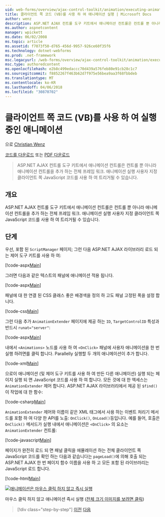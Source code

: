 ```yaml
---
uid: web-forms/overview/ajax-control-toolkit/animation/executing-animations-using-client-side-code-vb
title: 클라이언트 쪽 코드 (VB)를 사용 하 여 애니메이션 실행 | Microsoft Docs
author: wenz
description: ASP.NET AJAX 컨트롤 도구 키트에서 애니메이션 컨트롤은 컨트롤 뿐 아니라 애니메이션 컨트롤을 추가 하는 전체 프레임 워크. 애니메이션 실행 중...
ms.author: aspnetcontent
manager: wpickett
ms.date: 06/02/2008
ms.topic: article
ms.assetid: f7073f50-d765-456d-9957-926ce60f35f6
ms.technology: dotnet-webforms
ms.prod: .net-framework
msc.legacyurl: /web-forms/overview/ajax-control-toolkit/animation/executing-animations-using-client-side-code-vb
msc.type: authoredcontent
ms.openlocfilehash: e2b8c499edaccc70d439a576feb80e91cb28c1c7
ms.sourcegitcommit: f8852267f463b62d7f975e56bea9aa3f68fbbdeb
ms.translationtype: MT
ms.contentlocale: ko-KR
ms.lasthandoff: 04/06/2018
ms.locfileid: "30870702"
---
```

<a name="executing-animations-using-client-side-code-vb"></a>클라이언트 쪽 코드 (VB)를 사용 하 여 실행 중인 애니메이션
====================
으로 [Christian Wenz](https://github.com/wenz)

[코드를 다운로드](http://download.microsoft.com/download/f/9/a/f9a26acd-8df4-4484-8a18-199e4598f411/Animation10.vb.zip) 또는 [PDF 다운로드](http://download.microsoft.com/download/6/7/1/6718d452-ff89-4d3f-a90e-c74ec2d636a3/animation10VB.pdf)

> ASP.NET AJAX 컨트롤 도구 키트에서 애니메이션 컨트롤은 컨트롤 뿐 아니라 애니메이션 컨트롤을 추가 하는 전체 프레임 워크. 애니메이션 실행 사용자 지정 클라이언트 쪽 JavaScript 코드를 사용 하 여 트리거될 수 있습니다.


## <a name="overview"></a>개요

ASP.NET AJAX 컨트롤 도구 키트에서 애니메이션 컨트롤은 컨트롤 뿐 아니라 애니메이션 컨트롤을 추가 하는 전체 프레임 워크. 애니메이션 실행 사용자 지정 클라이언트 쪽 JavaScript 코드를 사용 하 여 트리거될 수 있습니다.

## <a name="steps"></a>단계

우선, 포함 된 `ScriptManager` 페이지; 그런 다음 ASP.NET AJAX 라이브러리 로드 되는 제어 도구 키트를 사용 하 여:

[!code-aspx[Main](executing-animations-using-client-side-code-vb/samples/sample1.aspx)]

그러면 다음과 같은 텍스트의 패널에 애니메이션 적용 됩니다.

[!code-aspx[Main](executing-animations-using-client-side-code-vb/samples/sample2.aspx)]

패널에 대 한 연결 된 CSS 클래스 좋은 배경색을 정의 하 고도 패널 고정된 폭을 설정 합니다.

[!code-css[Main](executing-animations-using-client-side-code-vb/samples/sample3.css)]

그런 다음 추가 `AnimationExtender` 페이지에 제공 하는 `ID`, `TargetControlID` 특성과 반드시 `runat="server"`:

[!code-aspx[Main](executing-animations-using-client-side-code-vb/samples/sample4.aspx)]

내에서 `<Animations>` 노드를 사용 하 여 `<OnClick>` 패널에 사용자 애니메이션을 한 번 실행 하려면를 클릭 합니다. Parallelly 실행할 두 개의 애니메이션이 추가 합니다.

[!code-xml[Main](executing-animations-using-client-side-code-vb/samples/sample5.xml)]

으로이 애니메이션 (및 제어 도구 키트를 사용 하 여 만든 다른 애니메이션) 실행 되는 페이지 실행 되 면 JavaScript 코드를 사용 하 여 합니다. 모든 것에 대 한 액세스는 `AnimationExtender` 제어 합니다. ASP.NET AJAX 라이브러리에서 제공 된 `$find()` 이 작업에 대 한 함수:

[!code-csharp[Main](executing-animations-using-client-side-code-vb/samples/sample6.cs)]

`AnimationExtender` 제어와 이름이 같은 XML 태그에서 사용 하는 이벤트 처리기 메서드를 포함 하 여 다양 한 API를 노출: `OnClick()`, `OnLoad()`등입니다. 예를 들어, 호출은 `OnClick()` 메서드가 실행 내에서 애니메이션은 `<OnClick>` 의 요소는 `AnimationExtender` 컨트롤:

[!code-javascript[Main](executing-animations-using-client-side-code-vb/samples/sample7.js)]

페이지가 완전히 로드 되 면 패널 클릭을 에뮬레이션 하는 전체 클라이언트 쪽 JavaScript 코드를 확인 하는 다음과 같습니다는 `pageLoad()`에 의해 호출 되는 ASP.NET AJAX 한 번 페이지 함수 이름을 사용 하 고 모든 포함 된 라이브러리는 JavaScript 로드 합니다.

[!code-html[Main](executing-animations-using-client-side-code-vb/samples/sample8.html)]


[![애니메이션은 마우스 클릭 하지 않고 즉시 실행](executing-animations-using-client-side-code-vb/_static/image2.png)](executing-animations-using-client-side-code-vb/_static/image1.png)

마우스 클릭 하지 않고 애니메이션 즉시 실행 ([전체 크기 이미지를 보려면 클릭](executing-animations-using-client-side-code-vb/_static/image3.png))

> [!div class="step-by-step"]
> [이전](modifying-animations-from-the-server-side-vb.md)
> [다음](changing-an-animation-using-client-side-code-vb.md)
